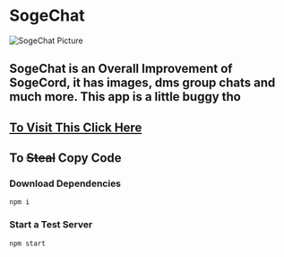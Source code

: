 # SogeChat

![SogeChat Picture](https://hendsomdoge.netlify.app/images/chatty.JPG "SogeBook")

## SogeChat is an Overall Improvement of SogeCord, it has images, dms group chats and much more. This app is a little buggy tho

## [To Visit This Click Here](https://sogechat.netlify.app/)

## To ~~Steal~~ Copy Code
### Download Dependencies
`npm i`

### Start a Test Server
`npm start`

